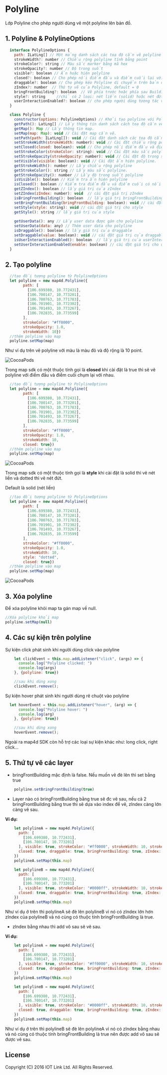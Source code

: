 # Polyline
Lớp Polyline cho phép người dùng vẽ một polyline lên bản đồ.

## 1. Polyline & PolylineOptions

```javascript
  interface PolylineOptions {
    path: ILatLng[] // Một mảng danh sách các toạ độ cần vẽ polyline lên map
    strokeWidth?: number // Chiều rộng polyline tính bằng point
    strokeColor?: string // Màu sắc marker bằng mã hex
    strokeOpacity?: number // Độ trong suốt
    visible?: boolean // Ẩn hoặc hiện polyline
    closed?: boolean // Cho phép nối điểm đầu và điểm cuối lại với nhau.
    draggable?: boolean // Cho phép kéo Polyline di chuyển trên bản đồ bằng chuột trái, default = false
    zIndex?: number  // Thứ tự vẽ của Polyline, default = 0
    bringFrontBuilding?: boolean  // Vẽ phía trước hoặc phía sau Building, default = false
    style?: string     //chỉ có 2 loại: nét liền (solid) hoặc nét đứt (dotted), default: solid
    userInteractionEnabled?: boolean // cho phép người dùng tương tác với Polyline, mặc định là cho phép (true)
  }

  class Polyline {
    constructor(options: PolylineOptions) // Khởi tạo polyline với PolylineOptions
    getPath(): LatLng[] // Lấy thông tin danh sách cách toạ độ cần vẽ polyline
    getMap(): Map // Lấy thông tin map.
    setMap(map: Map): void // Cài đặt map cần vẽ.
    setPath(path: ILatLng[]): void // Cài đặt danh sách các toạ độ cần vẽ.
    setStrokeWidth(strokeWidth: number): void // Cài đặt chiều rộng polyline.
    setClosed(closed: boolean): void // Cho phép nối điểm đầu và điểm cuối.
    setStrokeColor(strokeColor: string): void // Cài đặt màu sắc polyline.
    setStrokeOpacity(strokeOpacity: number): void // Cài đặt độ trong suốt cho polyline.
    setVisible(visible: boolean): void // Cài đặt ẩn hiện polyline.
    getStrokeWidth(): number // Lấy chiều rộng polyline
    getStrokeColor(): string // Lấy màu sắc polyline.
    getStrokeOpacity(): number // Lấy độ trong suốt polyline
    isVisible(): boolean // Kiểm tra ẩn hiện polyline
    isClosed(): boolean // Kiểm tra điểm đầu và điểm cuối có nối lại với nhau không ?
    getZIndex(): boolean // lấy giá trị của zIndex
    setZIndex(zIndex: number): void  // cài đặt giá trị zIndex
    isBringFrontBuilding(): boolean  // lấy giá trị bringFrontBuilding
    setBringFrontBuilding(bringFrontBuilding: boolean): void // cài đặt giá trị của bringFrontBuilding
    setStyle(style: string): void // cài đặt giá trị cho style
    getStyle(): string // lấy giá trị của style
    
    getUserData(): any // Lấy user data được gán cho polyline
    setUserData(data: any) // Thêm user data cho polyline
    isDraggable(): boolean // lấy giá trị của draggable
    setDraggable(value: boolean): void // cài đặt giá trị của draggable
    isUserInteractionEnabled(): boolean  // lấy giá trị của userInteractionEnabled
    setUserInteractionEnabled(enable: boolean) // cài đặt giá trị cho userInteractionEnabled
  }
```


## 2. Tạo polyline

```javascript
  //tạo đối tượng polyline từ PolylineOptions
  let polyline = new map4d.Polyline({
        path: [
          [106.699380, 10.772431],
          [106.700147, 10.773201],
          [106.700763, 10.771783],
          [106.701901, 10.772302],
          [106.701493, 10.773267],
          [106.702835, 10.773599]
        ],
        strokeColor: "#ff0000",
        strokeOpacity: 1.0,
        strokeWidth: 10})
  //thêm polyline vào map    
  polyline.setMap(map)
```

Như ví dụ trên vẽ polyline với màu là màu đỏ và độ rộng là 10 point.

![CocoaPods](../resources/6-polyline-1.png) 

Trong map sdk có một thuộc tính gọi là **closed** khi cài đặt là true thì sẽ vẽ polyline với điểm đầu và điểm cuối chụm lại với nhau.

```javascript
  //tạo đối tượng polyline từ PolylineOptions
  let polyline = new map4d.Polyline({
        path: [
          [106.699380, 10.772431],
          [106.700147, 10.773201],
          [106.700763, 10.771783],
          [106.701901, 10.772302],
          [106.701493, 10.773267],
          [106.702835, 10.773599]
        ],
        strokeColor: "#ff0000",
        strokeOpacity: 1.0,
        strokeWidth: 10,
        closed: true})
  //thêm polyline vào map    
  polyline.setMap(map)
```

![CocoaPods](../resources/6-polyline-2.png) 

Trong map sdk có một thuộc tính gọi là **style** khi cài đặt là solid thì vẽ nét liền và dotted thì vẽ nét đứt.

Default là solid (nét liền)

```javascript
  //tạo đối tượng polyline từ PolylineOptions
  let polyline = new map4d.Polyline({
        path: [
          [106.699380, 10.772431],
          [106.700147, 10.773201],
          [106.700763, 10.771783],
          [106.701901, 10.772302],
          [106.701493, 10.773267],
          [106.702835, 10.773599]
        ],
        strokeColor: "#ff0000",
        strokeOpacity: 1.0,
        strokeWidth: 10,
        style: "dotted",
        closed: true})
  //thêm polyline vào map    
  polyline.setMap(map)
```

![CocoaPods](../resources/6-polyline-2-v13.png)

## 3. Xóa polyline 

Để xóa polyline khỏi map ta gán map về null.

```javascript
//Xóa polyline khỏi map
polyline.setMap(null)
```

## 4. Các sự kiện trên polyline

Sự kiện click phát sinh khi người dùng click vào polyline

```javascript
    let clickEvent = this.map.addListener("click", (args) => {
      console.log("Polyline clicked: ")
      console.log(args)
    }, {polyline: true})

    //sau khi dùng xong
    clickEvent.remove();
```

Sự kiện hover phát sinh khi người dùng rê chuột vào polyline

```javascript
  let hoverEvent = this.map.addListener("hover", (arg) => {
      console.log("Polyline hover: ")
      console.log(arg)
    }, {polyline: true})

    //sau khi dùng xong
    hoverEvent.remove();
```

Ngoài ra map4d SDK còn hỗ trợ các loại sự kiện khác như: long click, right click...

## 5. Thứ tự vẽ các layer

- bringFrontBuilding mặc định là false. Nếu muốn vẽ đè lên thì set bằng true
	
```javascript
	polyline.setBringFrontBuilding(true)
```

- Layer nào có bringFrontBuilding bằng true sẽ đc vẽ sau, nếu cả 2 bringFrontBuilding 
bằng true thì sẽ dựa vào index để vẽ, zIndex càng lớn càng vẽ sau.


**Ví dụ:**

```javascript
	let polylineA = new map4d.Polyline({
	  path: [
		[106.699380, 10.772431],
		[106.700147, 10.773201]
	  ], visible: true, strokeColor: "#ff0000", strokeWidth: 10, strokeOpacity: 1.0,
	  closed: true, draggable: true, bringFrontBuilding: true, zIndex: 10
	})
	polylineA.setMap(this.map)

	let polylineB = new map4d.Polyline({
	  path: [
		[106.699380, 10.772431],
		[106.700147, 10.773201]
	  ], visible: true, strokeColor: "#0000ff", strokeWidth: 10, strokeOpacity: 1.0,
	  closed: true, draggable: true, bringFrontBuilding: true, zIndex: 4
	})
	polylineB.setMap(this.map)
```
Như ví dụ ở trên thì polylineA sẽ đè lên polylineB vì nó có zIndex lớn hơn zIndex của polylineB và nó cùng có thuộc tính bringFrontBuilding là true.

- zIndex bằng nhau thì add vô sau sẽ vẽ sau.

**Ví dụ:**

```javascript
	let polylineA = new map4d.Polyline({
	  path: [
		[106.699380, 10.772431],
		[106.700147, 10.773201]
	  ], visible: true, strokeColor: "#ff0000", strokeWidth: 10, strokeOpacity: 1.0,
	  closed: true, draggable: true, bringFrontBuilding: true, zIndex: 1
	})
	polylineA.setMap(this.map)

	let polylineB = new map4d.Polyline({
	  path: [
		[106.699380, 10.772431],
		[106.700147, 10.773201]
	  ], visible: true, strokeColor: "#0000ff", strokeWidth: 10, strokeOpacity: 1.0,
	  closed: true, draggable: true, bringFrontBuilding: true, zIndex: 1
	})
	polylineB.setMap(this.map)
```
Như ví dụ ở trên thì polylineB sẽ đè lên polylineA vì nó có zIndex bằng nhau và nó cùng có thuộc tính bringFrontBuilding là true nên được add vô sau sẽ được vẽ sau.

 
License
-------

Copyright (C) 2016 IOT Link Ltd. All Rights Reserved.
